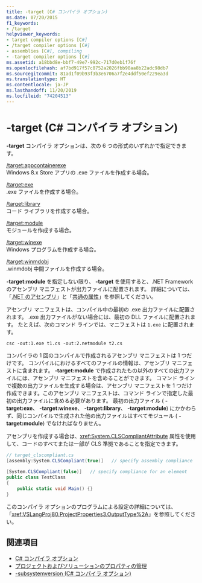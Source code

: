 ```yaml
---
title: -target (C# コンパイラ オプション)
ms.date: 07/20/2015
f1_keywords:
- /target
helpviewer_keywords:
- target compiler options [C#]
- /target compiler options [C#]
- assemblies [C#], compiling
- -target compiler options [C#]
ms.assetid: a18bbd8e-bbf7-49e7-992c-717d0eb1f76f
ms.openlocfilehash: af7bd917f57c8752a2026fbb98aa8b22adc98db7
ms.sourcegitcommit: 81ad1f09b93f3b3e6706a7f2e4ddf50ef229ea3d
ms.translationtype: HT
ms.contentlocale: ja-JP
ms.lasthandoff: 11/20/2019
ms.locfileid: "74204513"
---
```

# <a name="-target-c-compiler-options"></a>-target (C# コンパイラ オプション)
**-target** コンパイラ オプションは、次の 6 つの形式のいずれかで指定できます。  
  
 [/target:appcontainerexe](./target-appcontainerexe-compiler-option.md)  
 Windows 8.x Store アプリの .exe ファイルを作成する場合。  
  
 [/target:exe](./target-exe-compiler-option.md)  
 .exe ファイルを作成する場合。  
  
 [/target:library](./target-library-compiler-option.md)  
 コード ライブラリを作成する場合。  
  
 [/target:module](./target-module-compiler-option.md)  
 モジュールを作成する場合。  
  
 [/target:winexe](./target-winexe-compiler-option.md)  
 Windows プログラムを作成する場合。  
  
 [/target:winmdobj](./target-winmdobj-compiler-option.md)  
 .winmdobj 中間ファイルを作成する場合。  
  
 **-target:module** を指定しない限り、 **-target** を使用すると、.NET Framework のアセンブリ マニフェストが出力ファイルに配置されます。 詳細については、「[.NET のアセンブリ](../../../standard/assembly/index.md)」と「[共通の属性](../../programming-guide/concepts/attributes/common-attributes.md)」を参照してください。  
  
 アセンブリ マニフェストは、コンパイル中の最初の .exe 出力ファイルに配置されます。 .exe 出力ファイルがない場合には、最初の DLL ファイルに配置されます。 たとえば、次のコマンド ラインでは、マニフェストは `1.exe` に配置されます。  
  
```console  
csc -out:1.exe t1.cs -out:2.netmodule t2.cs  
```  
  
 コンパイラの 1 回のコンパイルで作成されるアセンブリ マニフェストは 1 つだけです。 コンパイルにおけるすべてのファイルの情報は、アセンブリ マニフェストに含まれます。 **-target:module** で作成されたもの以外のすべての出力ファイルには、アセンブリ マニフェストを含めることができます。 コマンド ラインで複数の出力ファイルを生成する場合は、アセンブリ マニフェストを 1 つだけ作成できます。このアセンブリ マニフェストは、コマンド ラインで指定した最初の出力ファイルに含める必要があります。 最初の出力ファイル ( **-target:exe**、 **-target:winexe**、 **-target:library**、 **-target:module**) にかかわらず、同じコンパイルで生成された他の出力ファイルはすべてモジュール ( **-target:module**) でなければなりません。  
  
 アセンブリを作成する場合は、<xref:System.CLSCompliantAttribute> 属性を使用して、コードのすべてまたは一部が CLS 準拠であることを指定できます。  
  
```csharp  
// target_clscompliant.cs  
[assembly:System.CLSCompliant(true)]   // specify assembly compliance  
  
[System.CLSCompliant(false)]   // specify compliance for an element  
public class TestClass  
{  
    public static void Main() {}  
}  
```  
  
 このコンパイラ オプションのプログラムによる設定の詳細については、「<xref:VSLangProj80.ProjectProperties3.OutputType%2A>」を参照してください。  
  
## <a name="see-also"></a>関連項目

- [C# コンパイラ オプション](./index.md)
- [プロジェクトおよびソリューションのプロパティの管理](/visualstudio/ide/managing-project-and-solution-properties)
- [-subsystemversion (C# コンパイラ オプション)](./subsystemversion-compiler-option.md)
